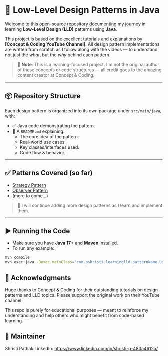 # 🧠 Low-Level Design Patterns in Java

Welcome to this open-source repository documenting my journey in learning **Low-Level Design (LLD)** patterns using **Java**.

This project is based on the excellent tutorials and explanations by **[Concept & Coding YouTube Channel]**. All design pattern implementations are written from scratch as I follow along with the videos — to understand not just the *what*, but the *why* behind each pattern.

> 📌 **Note**: This is a learning-focused project. I'm not the original author of these concepts or code structures — all credit goes to the amazing content creator at Concept & Coding.

---

## 📦 Repository Structure

Each design pattern is organized into its own package under `src/main/java`, with:

- ✅ Java code demonstrating the pattern.
- 📝 A `README.md` explaining:
  - The core idea of the pattern.
  - Real-world use cases.
  - Key classes/interfaces used.
  - Code flow & behavior.

---

## ✅ Patterns Covered (so far)

- [Strategy Pattern](src/main/java/com/pshristi/learninglld/adapterPattern/README.md)
- [Observer Pattern](src/main/java/com/pshristi/learninglld/builderPattern/README.md)
- (more to come...)

> 🧭 I will continue adding more design patterns as I learn and implement them.

---

## ▶️ Running the Code
- Make sure you have **Java 17+** and **Maven** installed.
- To run any example:

```bash
mvn compile
mvn exec:java -Dexec.mainClass="com.pshristi.learninglld.patternName.UsageClass"
```

## 🙌 Acknowledgments
Huge thanks to Concept & Coding for their outstanding tutorials on design patterns and LLD topics. Please support the original work on their YouTube channel.

This repo is purely for educational purposes — meant to reinforce my understanding and help others who might benefit from code-based learning.

## 👤 Maintainer
Shristi Pathak
LinkedIn: https://www.linkedin.com/in/shristi-p-483a4612a/
